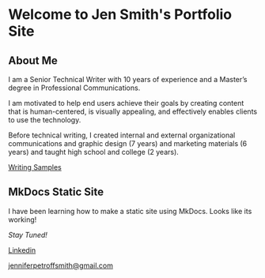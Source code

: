 
# Welcome to Jen Smith's Portfolio Site

## About Me 
 
I am a Senior Technical Writer with 10 years of experience and a Master’s degree in Professional Communications. 

I am motivated to help end users achieve their goals by creating content that is human-centered, is visually appealing, and effectively enables clients to use the technology.  

Before technical writing, I created internal and external organizational communications and graphic design (7 years) and marketing materials (6 years) and taught high school and college (2 years).

[Writing Samples](documentation-samples.md)

## MkDocs Static Site

I have been learning how to make a static site using MkDocs. Looks like its working!

*Stay Tuned!*

[Linkedin](https://www.linkedin.com/in/jennifer-petroff-smith/)


[jenniferpetroffsmith@gmail.com](mailto:jenniferpetroffsmith@gmail.com)
